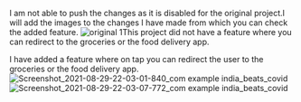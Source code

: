 I am not able to push the changes as it is disabled for the original project.I will add the images to the changes I have made from which you can check the added feature.
![original 1](https://user-images.githubusercontent.com/51352791/131258168-5611e77b-f1c9-4c12-829d-094c0ccbd9ff.png)This project did not have a feature where you can redirect to the groceries or the food delivery app.


I have added a feature where on tap you can redirect the user to the groceries or the food delivery app.
![Screenshot_2021-08-29-22-03-01-840_com example india_beats_covid](https://user-images.githubusercontent.com/51352791/131258251-a6beb4ba-c7ed-4eaa-9f05-f2485b7135f9.jpg)
![Screenshot_2021-08-29-22-03-07-772_com example india_beats_covid](https://user-images.githubusercontent.com/51352791/131258253-7a4acc64-fd63-4132-90b0-288831fb6010.jpg)
